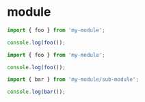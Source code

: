 # module

```javascript
import { foo } from 'my-module';

console.log(foo());
```

```javascript
import { foo } from 'my-module';

console.log(foo());
```

```javascript
import { bar } from 'my-module/sub-module';

console.log(bar());
```
